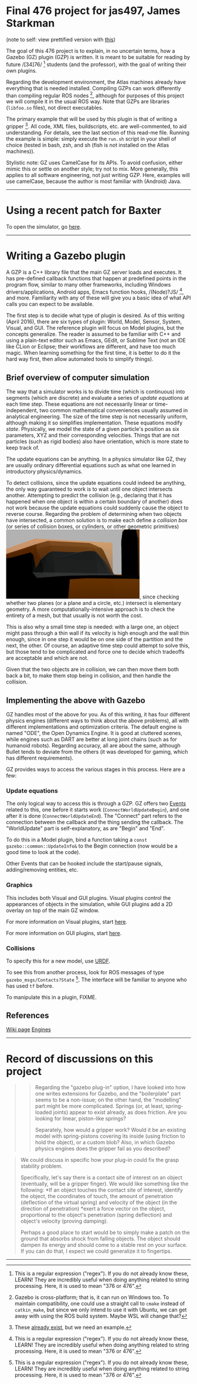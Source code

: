 # Final 476 project for jas497, James Starkman

(note to self: view prettified version with [this](http://dillinger.io/))

The goal of this 476 project is to explain, in no uncertain terms, how
a Gazebo (GZ) plugin (GZP) is written.  It is meant to be suitable for
reading by future /[34]76/ [^regex] students (and the professor), with
the goal of writing their own plugins.

Regarding the development environment, the Atlas machines already have
everything that is needed installed.  Compiling GZPs can work
differently than compiling regular ROS nodes [^gazebo_build], although
for purposes of this project we will compile it in the usual ROS way.
Note that GZPs are libraries (`libfoo.so` files), not direct
executables.

The primary example that will be used by this plugin is that of
writing a gripper [^gripper].  All code, XML files, buildscripts,
etc. are well-commented, to aid understanding.  For details, see the
last section of this read-me file.  Running the example is simple:
simply execute the `run.sh` script in your shell of choice (tested in
bash, zsh, and sh (fish is not installed on the Atlas machines)).

Stylistic note: GZ uses CamelCase for its APIs.  To avoid confusion,
either mimic this or settle on another style; try not to mix.  More
generally, this applies to all software engineering, not just writing
GZP.  Here, examples will use camelCase, because the author is most
familiar with (Android) Java.

---------------------------------------------------------------------

# Using a recent patch for Baxter


To open the simulator, go
[here](http://sdk.rethinkrobotics.com/wiki/Simulator_Installation).

---------------------------------------------------------------------

# Writing a Gazebo plugin

A GZP is a C++ library file that the main GZ server loads and
executes.  It has pre-defined callback functions that happen at
predefined points in the program flow, similar to many other
frameworks, including Windows drivers/applications, Android apps,
Emacs function hooks, /(Node)?JS/ [^regex], and more.  Familiarity
with any of these will give you a basic idea of what API calls you can
expect to be available.

The first step is to decide what type of plugin is desired.  As of
this writing (April 2016), there are six types of plugin: World,
Model, Sensor, System, Visual, and GUI.  The reference plugin will
focus on Model plugins, but the concepts generalize.  The reader is
assumed to be familiar with C++ and using a plain-text editor such as
Emacs, GEdit, or Sublime Text (not an IDE like CLion or Eclipse; their
workflows are different, and have too much magic.  When learning
something for the first time, it is better to do it the hard way
first, then allow automated tools to simplify things).

## Brief overview of computer simulation

The way that a simulator works is to divide time (which is continuous)
into segments (which are discrete) and evaluate a series of *update
equations* at each time step.  These equations are not necessarily
linear or time-independent, two common mathematical conveniences
usually assumed in analytical engineering.  The size of the time step
is not necessarily uniform, although making it so simplifies
implementation.  These equations modify *state*.  Physically, we model
the state of a given particle's position as six parameters, XYZ and
their corresponding velocities.  Things that are not particles (such
as rigid bodies) also have orientation, which is more state to keep
track of.

The update equations can be anything.  In a physics simulator like GZ,
they are usually ordinary differential equations such as what one
learned in introductory physics/dynamics.

To detect collisions, since the update equations could indeed be
anything, the only way guaranteed to work is to wait until one object
intersects another.  Attempting to predict the collision (e.g.,
declaring that it has happened when one object is within a certain
boundary of another) does not work because the update equations could
suddenly cause the object to reverse course.  Regarding the problem of
determining when two objects have intersected, a common solution is to
make each define a *collision box* (or series of collision boxes, or
cylinders, or other geometric primitives) ![img_collide], since
checking whether two planes (or a plane and a circle, etc.) intersect
is elementary geometry.  A more computationally-intensive approach is
to check the entirety of a mesh, but that usually is not worth the
cost.

[img_collide]: images/collision_box.png "Example: grey tote in Gazebo.
Orange planes are the collision box, while the visual of the tote is
the mesh.  Notice how they are similar, but not the same, and think
about why the tradeoff was made."

This is also why a small time step is needed: with a large one, an
object might pass through a thin wall if its velocity is high enough
and the wall thin enough, since in one step it would be on one side of
the partition and the next, the other.  Of course, an adaptive time
step could attempt to solve this, but those tend to be complicated and
force one to decide which tradeoffs are acceptable and which are not.

Given that the two objects are in collision, we can then move them
both back a bit, to make them stop being in collision, and then handle
the collision.

## Implementing the above with Gazebo

GZ handles most of the above for you.  As of this writing, it has four
different physics engines (different ways to think about the above
problems), all with different implementations and optimization
criteria.  The default engine is named "ODE", the Open Dynamics
Engine.  It is good at cluttered scenes, while engines such as DART
are better at long joint chains (such as for humanoid robots).
Regarding accuracy, all are about the same, although Bullet tends to
deviate from the others (it was developed for gaming, which has
different requirements).

GZ provides ways to access the various stages in this process.  Here
are a few:

### Update equations

The only logical way to access this is through a GZP.  GZ offers two
[Events](https://osrf-distributions.s3.amazonaws.com/gazebo/api/dev/classgazebo_1_1event_1_1Events.html)
related to this, one before it starts work
(`ConnectWorldUpdateBegin`), and one after it is done
(`ConnectWorldUpdateEnd`).  The "Connect" part refers to the
connection between the callback and the thing sending the callback.
The "WorldUpdate" part is self-explanatory, as are "Begin" and "End".

To do this in a Model plugin, bind a function taking a `const
gazebo::common::UpdateInfo&` to the Begin connection (now would be a
good time to look at the code).

Other Events that can be hooked include the start/pause signals,
adding/removing entities, etc.

### Graphics

This includes both Visual and GUI plugins.  Visual plugins control the
appearances of objects in the simulation, while GUI plugins add a 2D
overlay on top of the main GZ window.

For more information on Visual plugins, start
[here](http://answers.gazebosim.org/question/3383/how-to-add-a-dynamic-visual-marker-in-gazebo/).

For more information on GUI plugins, start
[here](http://gazebosim.org/tutorials?tut=gui_overlay).

### Collisions

To specify this for a new model, use
[URDF](http://wiki.ros.org/urdf/Tutorials/Adding%20Physical%20and%20Collision%20Properties%20to%20a%20URDF%20Model).

To see this from another process, look for ROS messages of type
`gazebo_msgs/Contacts?State` [^regex].  The interface will be familiar
to anyone who has used `tf` before.

To manipulate this in a plugin, FIXME.








## References

[Wiki page](http://gazebosim.org/tutorials?tut=plugins_hello_world&cat=write_plugin)
[Engines](http://gazebosim.org/blog/feature_physics)

---------------------------------------------------------------------

# Record of discussions on this project

>> Regarding the "gazebo plug-in" option, I have looked into how one
>> writes extensions for Gazebo, and the "boilerplate" part seems to be a
>> non-issue; on the other hand, the "modelling" part might be more
>> complicated.  Springs (or, at least, spring-loaded joints) appear to
>> exist already, as does friction.  Are you looking for linear,
>> piston-like springs?
>> 
>> Separately, how would a gripper work?  Would it be an existing model
>> with spring-pistons covering its inside (using friction to hold the
>> object), or a custom blob?  Also, in which Gazebo physics engines does
>> the gripper fail as you described?
 
> We could discuss in specific how your plug-in could fix the grasp
> stability problem.
> 
> Specifically, let's say there is a contact site of interest on an
> object (eventually, will be a gripper finger).  We would like
> something like the following: *If an object touches the contact site
> of interest, identify the object, the coordinates of touch, the amount
> of penetration (deflection of the virtual spring) and velocity of the
> object (in the direction of penetration) *exert a force vector on the
> object, proportional to the object's penetration (spring deflection)
> and object's velocity (proving damping).
> 
> Perhaps a good place to start would be to simply make a patch on the
> ground that absorbs shock from falling objects.  The object should
> dampen its energy and should come to a stable rest on your surface.
> If you can do that, I expect we could generalize it to fingertips.

---------------------------------------------------------------------

[^regex]: This is a regular expression ("regex").  If you do not
    already know these, LEARN!  They are incredibly useful when doing
    anything related to string processing.  Here, it is used to mean
    "376 or 476".

[^gripper]: These
    [already exist](https://osrf-distributions.s3.amazonaws.com/gazebo/api/dev/classgazebo_1_1physics_1_1Gripper.html),
    but we need an example.

[^gazebo_build]: Gazebo is cross-platform; that is, it can run on
	Windows too.  To maintain compatibility, one could use a straight
	call to `cmake` instead of `catkin_make`, but since we only intend
	to use it with Ubuntu, we can get away with using the ROS build
	system.  Maybe WSL [^WSL] will change that?
	
[^WSL]: Windows Subsystem for Linux, a feature in Windows 10 Developer
	Preview (and eventually the full release) that works by
	translating syscalls, live, between the two systems, allowing one
	to run Ubuntu programs (e.g., bash) in Windows.  It is not a VM.
